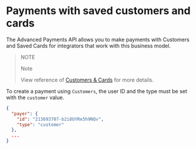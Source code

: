 ﻿# Payments with saved customers and cards

The Advanced Payments API allows you to make payments with Customers and Saved Cards for integrators that work with this business model.

> NOTE
> 
> Note
>
> View reference of [Customers & Cards](https://www.mercadopago.com.br/developers/en/guides/payments/api/customers-and-cards) for more details.

To create a payment using `Customers`, the user ID and the type must be set with the `customer` value.

```json
{
  "payer": {
    "id": "213693707-b2i8UYRe5h9NQv",
    "type": "customer"
  },
  ...
}
```
